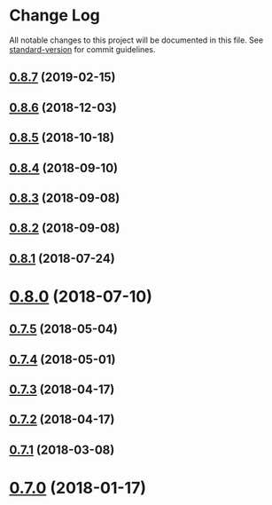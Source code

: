 # Change Log

All notable changes to this project will be documented in this file. See [standard-version](https://github.com/conventional-changelog/standard-version) for commit guidelines.

<a name="0.8.7"></a>
## [0.8.7](https://github.com/spring-projects/spring-flo/compare/v0.8.6...v0.8.7) (2019-02-15)



<a name="0.8.6"></a>
## [0.8.6](https://github.com/spring-projects/spring-flo/compare/v0.8.5...v0.8.6) (2018-12-03)



<a name="0.8.5"></a>
## [0.8.5](https://github.com/spring-projects/spring-flo/compare/v0.8.4...v0.8.5) (2018-10-18)



<a name="0.8.4"></a>
## [0.8.4](https://github.com/spring-projects/spring-flo/compare/v0.8.3...v0.8.4) (2018-09-10)



<a name="0.8.3"></a>
## [0.8.3](https://github.com/spring-projects/spring-flo/compare/v0.8.2...v0.8.3) (2018-09-08)



<a name="0.8.2"></a>
## [0.8.2](https://github.com/spring-projects/spring-flo/compare/v0.8.1...v0.8.2) (2018-09-08)



<a name="0.8.1"></a>
## [0.8.1](https://github.com/spring-projects/spring-flo/compare/v0.8.0...v0.8.1) (2018-07-24)



<a name="0.8.0"></a>
# [0.8.0](https://github.com/spring-projects/spring-flo/compare/v0.7.5...v0.8.0) (2018-07-10)



<a name="0.7.5"></a>
## [0.7.5](https://github.com/spring-projects/spring-flo/compare/v0.7.4...v0.7.5) (2018-05-04)



<a name="0.7.4"></a>
## [0.7.4](https://github.com/spring-projects/spring-flo/compare/v0.7.3...v0.7.4) (2018-05-01)



<a name="0.7.3"></a>
## [0.7.3](https://github.com/spring-projects/spring-flo/compare/v0.7.2...v0.7.3) (2018-04-17)



<a name="0.7.2"></a>
## [0.7.2](https://github.com/spring-projects/spring-flo/compare/v0.7.1...v0.7.2) (2018-04-17)



<a name="0.7.1"></a>
## [0.7.1](https://github.com/spring-projects/spring-flo/compare/v0.7.0...v0.7.1) (2018-03-08)



<a name="0.7.0"></a>
# [0.7.0](https://github.com/spring-projects/spring-flo/compare/v0.6.1...v0.7.0) (2018-01-17)

